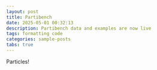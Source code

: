 ```yaml
---
layout: post
title: Partibench
date: 2025-05-01 00:32:13
description: Partibench data and examples are now live
tags: formatting code
categories: sample-posts
tabs: true
---
```


Particles!